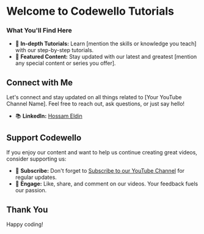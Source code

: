 # Welcome to Codewello Tutorials



### What You'll Find Here


- 🧐 **In-depth Tutorials:** Learn [mention the skills or knowledge you teach] with our step-by-step tutorials.
- 🌟 **Featured Content:** Stay updated with our latest and greatest [mention any special content or series you offer].


## Connect with Me

Let's connect and stay updated on all things related to [Your YouTube Channel Name]. Feel free to reach out, ask questions, or just say hello!


- 📚 **LinkedIn:** [Hossam Eldin](https://www.linkedin.com/in/hossam-eldin/e)

## Support Codewello

If you enjoy our content and want to help us continue creating great videos, consider supporting us:

- 📢 **Subscribe:** Don't forget to [Subscribe to our YouTube Channel](https://www.youtube.com/@Codewello) for regular updates.
- 💬 **Engage:** Like, share, and comment on our videos. Your feedback fuels our passion.


## Thank You



Happy coding!